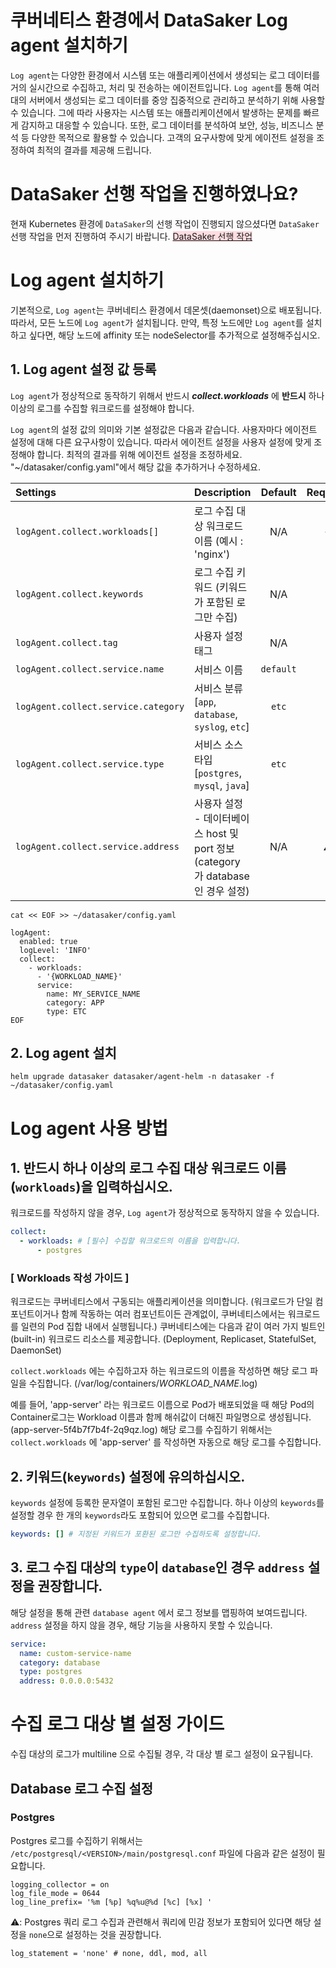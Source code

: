 # 쿠버네티스 환경에서 DataSaker Log agent 설치하기
`Log agent`는 다양한 환경에서 시스템 또는 애플리케이션에서 생성되는 로그 데이터를 거의 실시간으로 수집하고, 처리 및 전송하는 에이전트입니다.
`Log agent`를 통해 여러 대의 서버에서 생성되는 로그 데이터를 중앙 집중적으로 관리하고 분석하기 위해 사용할 수 있습니다.
그에 따라 사용자는 시스템 또는 애플리케이션에서 발생하는 문제를 빠르게 감지하고 대응할 수 있습니다.
또한, 로그 데이터를 분석하여 보안, 성능, 비즈니스 분석 등 다양한 목적으로 활용할 수 있습니다.
고객의 요구사항에 맞게 에이전트 설정을 조정하여 최적의 결과를 제공해 드립니다.

# DataSaker 선행 작업을 진행하였나요?
현재 Kubernetes 환경에 `DataSaker`의 선행 작업이 진행되지 않으셨다면 `DataSaker` 선행 작업을 먼저 진행하여 주시기 바랍니다. <span style='background-color:#ffdce0'>[DataSaker 선행 작업](${PREPARATION_MANUAL_KR})</span>

# Log agent 설치하기
기본적으로, `Log agent`는 쿠버네티스 환경에서 데몬셋(daemonset)으로 배포됩니다.
따라서, 모든 노드에 `Log agent`가 설치됩니다. 만약, 특정 노드에만 `Log agent`를 설치하고 싶다면, 해당 노드에 affinity 또는 nodeSelector를 추가적으로 설정해주십시오. 

## 1. Log agent 설정 값 등록

`Log agent`가 정상적으로 동작하기 위해서 반드시 _**collect.workloads**_ 에 **반드시** 하나 이상의 로그를 수집할 워크로드를 설정해야 합니다.

`Log agent`의 설정 값의 의미와 기본 설정값은 다음과 같습니다. 사용자마다 에이전트 설정에 대해 다른 요구사항이 있습니다. 따라서 에이전트 설정을 사용자 설정에 맞게 조정해야 합니다. 최적의 결과를 위해 에이전트 설정을 조정하세요.
"~/datasaker/config.yaml"에서 해당 값을 추가하거나 수정하세요.

| **Settings**                        | **Description**                                              | **Default** | **Required** |
|:------------------------------------|:-------------------------------------------------------------|:-----------:|:------------:|
| `logAgent.collect.workloads[]`      | 로그 수집 대상 워크로드 이름 (예시 : 'nginx')                              |     N/A     |    **✓**     |
| `logAgent.collect.keywords`         | 로그 수집 키워드 (키워드가 포함된 로그만 수집)                                  |     N/A     |              |
| `logAgent.collect.tag`              | 사용자 설정 태그                                                    |     N/A     |              |
| `logAgent.collect.service.name`     | 서비스 이름                                                       |  `default`  |              |
| `logAgent.collect.service.category` | 서비스 분류 [`app`, `database`, `syslog`, `etc`]                  |    `etc`    |              |
| `logAgent.collect.service.type`     | 서비스 소스 타입 [`postgres`, `mysql`, `java`]                      |    `etc`    |              |
| `logAgent.collect.service.address`  | 사용자 설정 - 데이터베이스 host 및 port 정보  (category 가 database인 경우 설정) |     N/A     |      ⚠️      |


```shell
cat << EOF >> ~/datasaker/config.yaml

logAgent:
  enabled: true
  logLevel: 'INFO'
  collect:
    - workloads:
      - '{WORKLOAD_NAME}'
      service:
        name: MY_SERVICE_NAME
        category: APP
        type: ETC
EOF
```

## 2. Log agent 설치
```shell
helm upgrade datasaker datasaker/agent-helm -n datasaker -f ~/datasaker/config.yaml
```

# Log agent 사용 방법

## 1. 반드시 하나 이상의 로그 수집 대상 워크로드 이름(`workloads`)을 입력하십시오.

워크로드를 작성하지 않을 경우, `Log agent`가 정상적으로 동작하지 않을 수 있습니다.
```yaml
collect:
  - workloads: # [필수] 수집할 워크로드의 이름을 입력합니다.
      - postgres
```

### [ **Workloads** 작성 가이드 ]

워크로드는 쿠버네티스에서 구동되는 애플리케이션을 의미합니다. (워크로드가 단일 컴포넌트이거나 함께 작동하는 여러 컴포넌트이든 관계없이, 쿠버네티스에서는 워크로드를 일련의 Pod 집합 내에서 실행됩니다.)
쿠버네티스에는 다음과 같이 여러 가지 빌트인(built-in) 워크로드 리소스를 제공합니다. (Deployment, Replicaset, StatefulSet, DaemonSet)

`collect.workloads` 에는 수집하고자 하는 워크로드의 이름을 작성하면 해당 로그 파일을 수집합니다. (/var/log/containers/*WORKLOAD_NAME*.log)

예를 들어, 'app-server' 라는 워크로드 이름으로 Pod가 배포되었을 때 해당 Pod의 Container로그는 Workload 이름과 함께 해쉬값이 더해진 파일명으로 생성됩니다. (app-server-5f4b7f7b4f-2q9qz.log) 해당 로그를 수집하기 위해서는 `collect.workloads` 에 'app-server' 를 작성하면 자동으로 해당 로그를 수집합니다.

## 2. 키워드(`keywords`) 설정에 유의하십시오.

`keywords` 설정에 등록한 문자열이 포함된 로그만 수집합니다. 하나 이상의 `keywords`를 설정할 경우 한 개의 `keywords`라도 포함되어 있으면 로그를 수집합니다.

```yaml
keywords: [] # 지정된 키워드가 포환된 로그만 수집하도록 설정합니다.
```

## 3. 로그 수집 대상의 `type`이 `database`인 경우 `address` 설정을 권장합니다.

해당 설정을 통해 관련 `database agent` 에서 로그 정보를 맵핑하여 보여드립니다. `address` 설정을 하지 않을 경우, 해당 기능을 사용하지 못할 수 있습니다.

```yaml
service:
  name: custom-service-name 
  category: database
  type: postgres
  address: 0.0.0.0:5432
```

# 수집 로그 대상 별 설정 가이드

수집 대상의 로그가 multiline 으로 수집될 경우, 각 대상 별 로그 설정이 요구됩니다.

## Database 로그 수집 설정

### Postgres  

Postgres 로그를 수집하기 위해서는 `/etc/postgresql/<VERSION>/main/postgresql.conf` 파일에 다음과 같은 설정이 필요합니다.

```shell
logging_collector = on
log_file_mode = 0644
log_line_prefix= '%m [%p] %q%u@%d [%c] [%x] '
```

⚠️: Postgres 쿼리 로그 수집과 관련해서 쿼리에 민감 정보가 포함되어 있다면 해당 설정을 `none`으로 설정하는 것을 권장합니다.
```shell
log_statement = 'none' # none, ddl, mod, all
```

[//]: # (### MySQL)

[//]: # ()
[//]: # (MySQL 로그 수집)

[//]: # ()
[//]: # (## Application 로그 수집 설정)

[//]: # ()
[//]: # (### Java)
